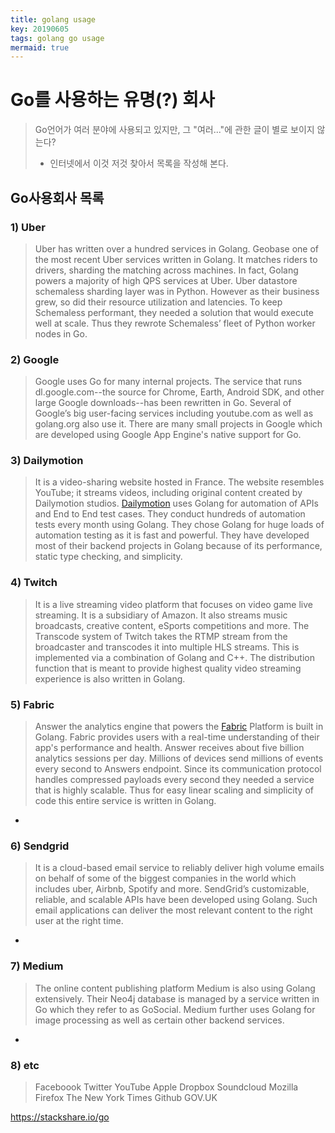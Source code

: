 ```yaml
---
title: golang usage
key: 20190605
tags: golang go usage  
mermaid: true
---
```


# Go를 사용하는 유명(?) 회사
> Go언어가 여러 분야에 사용되고 있지만, 그 "여러..."에 관한 글이 별로 보이지 않는다?
> - 인터넷에서 이것 저것 찾아서 목록을 작성해 본다.
## Go사용회사 목록

### 1) Uber
> Uber has written over a hundred services in Golang. Geobase one of the most recent Uber services written in Golang. It matches riders to drivers, sharding the matching across machines. In fact, Golang powers a majority of high QPS services at Uber. Uber datastore schemaless sharding layer was in Python. However as their business grew, so did their resource utilization and latencies. To keep Schemaless performant, they needed a solution that would execute well at scale. Thus they rewrote Schemaless’ fleet of Python worker nodes in Go.
### 2) Google 
> Google uses Go for many internal projects. The service that runs dl.google.com--the source for Chrome, Earth, Android SDK, and other large Google downloads--has been rewritten in Go. Several of Google’s big user-facing services including youtube.com as well as golang.org also use it. There are many small projects in Google which are developed using Google App Engine's native support for Go.

### 3) Dailymotion
> It is a video-sharing website hosted in France. The website resembles YouTube; it streams videos, including original content created by Dailymotion studios. [Dailymotion](https://www.meetup.com/NYC-Women-Who-Go/events/254560843/) uses Golang for automation of APIs and End to End test cases. They conduct hundreds of automation tests every month using Golang. They chose Golang for huge loads of automation testing as it is fast and powerful. They have developed most of their backend projects in Golang because of its performance, static type checking, and simplicity.
 

### 4)  Twitch
> It is a live streaming video platform that focuses on video game live streaming. It is a subsidiary of Amazon. It also streams music broadcasts, creative content, eSports competitions and more. The Transcode system of Twitch takes the RTMP stream from the broadcaster and transcodes it into multiple HLS streams. This is implemented via a combination of Golang and C++. The distribution function that is meant to provide highest quality video streaming experience is also written in Golang.

### 5)  Fabric
> Answer the analytics engine that powers the [Fabric](https://blog.twitter.com/engineering/en_us/a/2015/handling-five-billion-sessions-a-day-in-real-time.html) Platform is built in Golang. Fabric provides users with a real-time understanding of their app's performance and health. Answer receives about five billion analytics sessions per day. Millions of devices send millions of events every second to Answers endpoint. Since its communication protocol handles compressed payloads every second they needed a service that is highly scalable. Thus for easy linear scaling and simplicity of code this entire service is written in Golang.
- 

### 6)  Sendgrid
> It is a cloud-based email service to reliably deliver high volume emails on behalf of some of the biggest companies in the world which includes uber, Airbnb, Spotify and more. SendGrid’s customizable, reliable, and scalable APIs have been developed using Golang. Such email applications can deliver the most relevant content to the right user at the right time.
- 

### 7) Medium
> The online content publishing platform Medium is also using Golang extensively. Their Neo4j database is managed by a service written in Go which they refer to as GoSocial. Medium further uses Golang for image processing as well as certain other backend services.
- 
### 8) etc
> Faceboook
> Twitter
> YouTube
> Apple
> Dropbox
> Soundcloud
> Mozilla Firefox
> The New York Times
> Github
> GOV.UK
> 
https://stackshare.io/go

